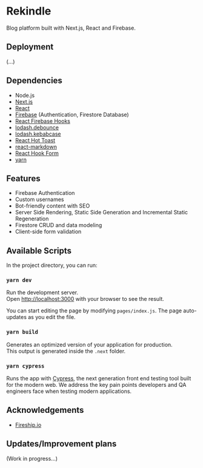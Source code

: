 # Rekindle

Blog platform built with Next.js, React and Firebase.

## Deployment

(...)

## Dependencies

- Node.js
- [Next.js](https://nextjs.org/)
- [React](https://reactjs.org/)
- [Firebase](https://firebase.google.com/) (Authentication, Firestore Database)
- [React Firebase Hooks](https://github.com/csfrequency/react-firebase-hooks)
- [lodash.debounce](https://www.npmjs.com/package/lodash.debounce)
- [lodash.kebabcase](https://www.npmjs.com/package/lodash.kebabcase)
- [React Hot Toast](https://react-hot-toast.com/)
- [react-markdown](https://github.com/remarkjs/react-markdown)
- [React Hook Form](https://react-hook-form.com/)
- [yarn](https://classic.yarnpkg.com/en/)

## Features

- Firebase Authentication
- Custom usernames
- Bot-friendly content with SEO
- Server Side Rendering, Static Side Generation and Incremental Static Regeneration
- Firestore CRUD and data modeling
- Client-side form validation

## Available Scripts

In the project directory, you can run:

### `yarn dev`

Run the development server.\
Open [http://localhost:3000](http://localhost:3000) with your browser to see the result.

You can start editing the page by modifying `pages/index.js`. The page auto-updates as you edit the file.

### `yarn build`

Generates an optimized version of your application for production.\
This output is generated inside the `.next` folder.

### `yarn cypress`

Runs the app with [Cypress](https://www.cypress.io/), the next generation front end testing tool built for the modern web. We address the key pain points developers and QA engineers face when testing modern applications.

## Acknowledgements

- [Fireship.io](https://fireship.io/)

## Updates/Improvement plans

(Work in progress...)
